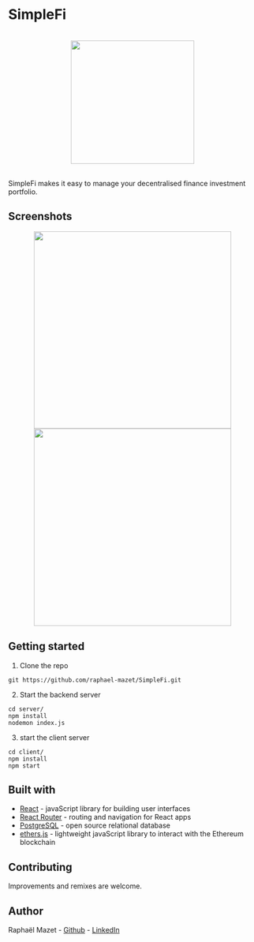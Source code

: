 # SimpleFi
<p align="center">
  <br/>
  <img src="./images/logo/simplefi-logo-transp.png" width=250/>
</p>
<br/>
SimpleFi makes it easy to manage your decentralised finance investment portfolio.


## Screenshots

<p align="center">
  <img src="./images/screenshots/simplefi-splash.png" width=400/>
  <img src="./images/screenshots/simplefi-dash.png" width=400/>
</p>



## Getting started

1. Clone the repo

```
git https://github.com/raphael-mazet/SimpleFi.git
```

2. Start the backend server
```
cd server/
npm install
nodemon index.js
```

3. start the client server
```
cd client/
npm install
npm start
```


## Built with

* [React](https://reactjs.org/) - javaScript library for building user interfaces
* [React Router](https://reactrouter.com/) - routing and navigation for React apps
* [PostgreSQL](https://www.postgresql.org/) - open source relational database
* [ethers.js](https://docs.ethers.io/v5/) - lightweight javaScript library to interact with the Ethereum blockchain


## Contributing

Improvements and remixes are welcome.


## Author

Raphaël Mazet - [Github](https://github.com/raphael-mazet) - [LinkedIn](https://www.linkedin.com/in/raphael-mazet/)
